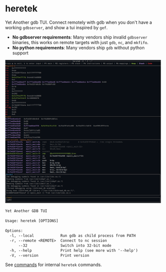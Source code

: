 # heretek
Yet Another gdb TUI. Connect remotely with gdb when you don't have a working `gdbserver`, and show a tui inspired by `gef`.

* **No gdbserver requirements**: Many vendors ship invalid `gdbserver` binaries, this works on remote targets with just `gdb`, `nc`, and `mkfifo`.
* **No python requirements**: Many vendors ship `gdb` without python support

![screenshot](images/screenshot.png)

```
Yet Another GDB TUI

Usage: heretek [OPTIONS]

Options:
  -l, --local            Run gdb as child process from PATH
  -r, --remote <REMOTE>  Connect to nc session
      --32               Switch into 32-bit mode
  -h, --help             Print help (see more with '--help')
  -V, --version          Print version 
```

See [commands](./docs/commands.md) for internal `heretek` commands.
